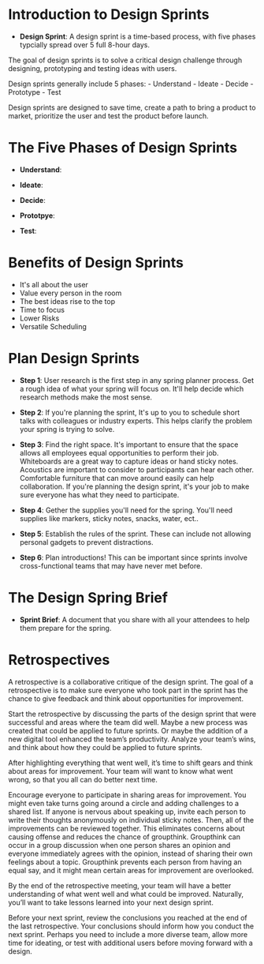 # Introduction to Design Sprints

- **Design Sprint**: A design sprint is a time-based process, with five phases typcially spread over 5 full 8-hour days.

The goal of design sprints is to solve a critical design challenge through designing, prototyping and testing ideas with users.

Design sprints generally include 5 phases:
    - Understand
    - Ideate
    - Decide
    - Prototype
    - Test

Design sprints are designed to save time, create a path to bring a product to market, prioritize the user and test the product before launch.

# The Five Phases of Design Sprints

- **Understand**:

- **Ideate**:

- **Decide**:

- **Prototpye**:

- **Test**:

# Benefits of Design Sprints

- It's all about the user
- Value every person in the room
- The best ideas rise to the top
- Time to focus
- Lower Risks
- Versatile Scheduling

# Plan Design Sprints

- **Step 1**: User research is the first step in any spring planner process. Get a rough idea of what your spring will focus on. It'll help decide which research methods make the most sense.

- **Step 2**: If you're planning the sprint, It's up to you to schedule short talks with colleagues or industry experts. This helps clarify the problem your spring is trying to solve.

- **Step 3**: Find the right space. It's important to ensure that the space allows all employees equal opportunities to perform their job. Whiteboards are a great way to capture ideas or hand sticky notes. Acoustics are important to consider to participants can hear each other. Comfortable furniture that can move around easily can help collaboration. If you're planning the design sprint, it's your job to make sure everyone has what they need to participate.

- **Step 4**: Gether the supplies you'll need for the spring. You'll need supplies like markers, sticky notes, snacks, water, ect..

- **Step 5**: Establish the rules of the sprint. These can include not allowing personal gadgets to prevent distractions.

- **Step 6**: Plan introductions! This can be important since sprints involve cross-functional teams that may have never met before.

# The Design Spring Brief

- **Sprint Brief**: A document that you share with all your attendees to help them prepare for the spring.

# Retrospectives 

A retrospective is a collaborative critique of the design sprint. The goal of a retrospective is to make sure everyone who took part in the sprint has the chance to give feedback and think about opportunities for improvement. 

Start the retrospective by discussing the parts of the design sprint that were successful and areas where the team did well. Maybe a new process was created that could be applied to future sprints. Or maybe the addition of a new digital tool enhanced the team’s productivity. Analyze your team’s wins, and think about how they could be applied to future sprints.

After highlighting everything that went well, it’s time to shift gears and think about areas for improvement. Your team will want to know what went wrong, so that you all can do better next time. 

Encourage everyone to participate in sharing areas for improvement. You might even take turns going around a circle and adding challenges to a shared list. If anyone is nervous about speaking up, invite each person to write their thoughts anonymously on individual sticky notes. Then, all of the improvements can be reviewed together. This eliminates concerns about causing offense and reduces the chance of groupthink. Groupthink can occur in a group discussion when one person shares an opinion and everyone immediately agrees with the opinion, instead of sharing their own feelings about a topic. Groupthink prevents each person from having an equal say, and it might mean certain areas for improvement are overlooked.

By the end of the retrospective meeting, your team will have a better understanding of what went well and what could be improved. Naturally, you’ll want to take lessons learned into your next design sprint. 

Before your next sprint, review the conclusions you reached at the end of the last retrospective. Your conclusions should inform how you conduct the next sprint. Perhaps you need to include a more diverse team, allow more time for ideating, or test with additional users before moving forward with a design.